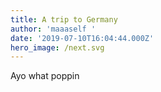 ```yaml
---
title: A trip to Germany
author: 'maaaself '
date: '2019-07-10T16:04:44.000Z'
hero_image: /next.svg
---
```

  Ayo what poppin